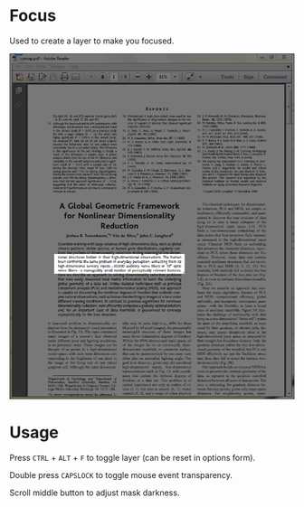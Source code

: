 # Focus

Used to create a layer to make you focused.

![focus](/images/snapshot.png)

# Usage

Press `CTRL` + `ALT` + `F` to toggle layer (can be reset in options form).

Double press `CAPSLOCK` to toggle mouse event transparency.

Scroll middle button to adjust mask darkness.
